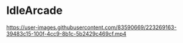# IdleArcade





https://user-images.githubusercontent.com/83590669/223269163-39483c15-100f-4cc9-8b1c-5b2429c469cf.mp4



